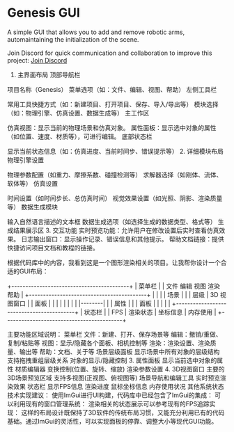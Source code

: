 # Genesis GUI

A simple GUI that allows you to add and remove robotic arms, automaintaining the initialization of the scene.

Join Discord for quick communication and collaboration to improve this project: [Join Discord](https://discord.gg/5XgsQaBhxX)

1. 主界面布局
顶部导航栏

项目名称（Genesis）
菜单选项（如：文件、编辑、视图、帮助）
左侧工具栏

常用工具快捷方式（如：新建项目、打开项目、保存、导入/导出等）
模块选择（如：物理引擎、仿真设置、数据生成等）
主工作区

仿真视图：显示当前的物理场景和仿真对象。
属性面板：显示选中对象的属性（如位置、速度、材质等），可进行编辑。
底部状态栏

显示当前状态信息（如：仿真进度、当前时间步、错误提示等）
2. 详细模块布局
物理引擎设置

物理参数配置（如重力、摩擦系数、碰撞检测等）
求解器选择（如刚体、流体、软体等）
仿真设置

时间设置（如时间步长、总仿真时间）
视觉效果设置（如光照、阴影、渲染质量等）
数据生成模块

输入自然语言描述的文本框
数据生成选项（如选择生成的数据类型、格式等）
生成结果展示区
3. 交互功能
实时预览功能：允许用户在修改设置后实时查看仿真效果。
日志输出窗口：显示操作记录、错误信息和其他提示。
帮助文档链接：提供快捷访问项目文档和教程的链接。

根据代码库中的内容，我看到这是一个图形渲染相关的项目。让我帮你设计一个合适的GUI布局：

+------------------------------------------+
|              菜单栏                       |
| 文件 编辑 视图 渲染 帮助                  |
+------------------------------------------+
|        |                                 |
| 场景   |                                 |
| 层级   |         3D 视图窗口             |
| 面板   |                                 |
|        |                                 |
|        |                                 |
|--------|                                 |
| 属性   |                                 |
| 面板   |                                 |
|        |                                 |
+------------------------------------------+
|              状态栏                       |
| FPS | 渲染状态 | 坐标信息 | 内存使用      |
+------------------------------------------+

主要功能区域说明：
菜单栏
文件：新建、打开、保存场景等
编辑：撤销/重做、复制/粘贴等
视图：显示/隐藏各个面板、相机控制等
渲染：渲染设置、渲染质量、输出等
帮助：文档、关于等
场景层级面板
显示场景中所有对象的层级结构
支持拖拽重组层级关系
对象的显示/隐藏控制
3. 属性面板
显示当前选中对象的属性
材质编辑器
变换控制(位置、旋转、缩放)
渲染参数设置
4. 3D视图窗口
主要的3D场景预览区域
支持多视图(正视图、俯视图等)
场景导航和编辑工具
实时预览渲染效果
状态栏
显示FPS信息
渲染进度
鼠标坐标信息
内存使用状况
其他系统状态
技术实现建议：
使用ImGui进行UI构建，代码库中已经包含了ImGui的集成：
可以利用现有的窗口管理系统：
渲染相关的状态展示可以参考现有的FPS追踪实现：
这样的布局设计既保持了3D软件的传统布局习惯，又能充分利用已有的代码基础。通过ImGui的灵活性，可以实现面板的停靠、调整大小等现代GUI功能。
